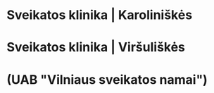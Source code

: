 # Sveikatos klinika | Karoliniškės
# Sveikatos klinika | Viršuliškės
# (UAB "Vilniaus sveikatos namai")
